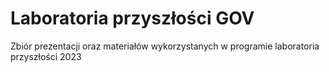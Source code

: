# Laboratoria przyszłości GOV

Zbiór prezentacji oraz materiałów wykorzystanych w programie laboratoria przyszłości 2023
